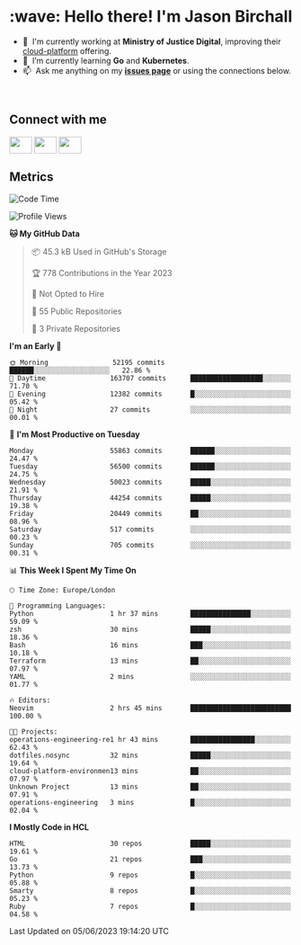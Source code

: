<h1 align="left" id="jason-title">:wave: Hello there! I'm Jason Birchall</h1>

- :office: &nbsp;I'm currently working at **Ministry of Justice Digital**, improving their [cloud-platform](https://github.com/ministryofjustice/cloud-platform) offering.
- :seedling: &nbsp;I’m currently learning **Go** and **Kubernetes**.
- :mailbox: &nbsp;Ask me anything on my **[issues page]** or using the connections below.


<br>

<h2>Connect with me</h2>
<p>
<a href="https://twitter.com/jsonBirchall" target="blank"><img align="center" src="https://cdn.jsdelivr.net/npm/simple-icons@3.0.1/icons/twitter.svg" alt="" height="30" width="40" /></a>
<a href="https://keybase.io/json0" target="blank"><img align="center" src="https://cdn.jsdelivr.net/npm/simple-icons@3.0.1/icons/keybase.svg" alt="" height="30" width="40" /></a>
<a href="https://www.reddit.com/user/kakorate" target="blank"><img align="center" src="https://cdn.jsdelivr.net/npm/simple-icons@3.0.1/icons/reddit.svg" alt="" height="30" width="40" /></a>
</p>

<h2>Metrics</h2>

<!--START_SECTION:waka-->
![Code Time](http://img.shields.io/badge/Code%20Time-1%2C072%20hrs%208%20mins-blue)

![Profile Views](http://img.shields.io/badge/Profile%20Views-0-blue)

**🐱 My GitHub Data** 

> 📦 45.3 kB Used in GitHub's Storage 
 > 
> 🏆 778 Contributions in the Year 2023
 > 
> 🚫 Not Opted to Hire
 > 
> 📜 55 Public Repositories 
 > 
> 🔑 3 Private Repositories 
 > 
**I'm an Early 🐤** 

```text
🌞 Morning                52195 commits       ██████░░░░░░░░░░░░░░░░░░░   22.86 % 
🌆 Daytime                163707 commits      ██████████████████░░░░░░░   71.70 % 
🌃 Evening                12382 commits       █░░░░░░░░░░░░░░░░░░░░░░░░   05.42 % 
🌙 Night                  27 commits          ░░░░░░░░░░░░░░░░░░░░░░░░░   00.01 % 
```
📅 **I'm Most Productive on Tuesday** 

```text
Monday                   55863 commits       ██████░░░░░░░░░░░░░░░░░░░   24.47 % 
Tuesday                  56500 commits       ██████░░░░░░░░░░░░░░░░░░░   24.75 % 
Wednesday                50023 commits       █████░░░░░░░░░░░░░░░░░░░░   21.91 % 
Thursday                 44254 commits       █████░░░░░░░░░░░░░░░░░░░░   19.38 % 
Friday                   20449 commits       ██░░░░░░░░░░░░░░░░░░░░░░░   08.96 % 
Saturday                 517 commits         ░░░░░░░░░░░░░░░░░░░░░░░░░   00.23 % 
Sunday                   705 commits         ░░░░░░░░░░░░░░░░░░░░░░░░░   00.31 % 
```


📊 **This Week I Spent My Time On** 

```text
🕑︎ Time Zone: Europe/London

💬 Programming Languages: 
Python                   1 hr 37 mins        ███████████████░░░░░░░░░░   59.09 % 
zsh                      30 mins             █████░░░░░░░░░░░░░░░░░░░░   18.36 % 
Bash                     16 mins             ███░░░░░░░░░░░░░░░░░░░░░░   10.18 % 
Terraform                13 mins             ██░░░░░░░░░░░░░░░░░░░░░░░   07.97 % 
YAML                     2 mins              ░░░░░░░░░░░░░░░░░░░░░░░░░   01.77 % 

🔥 Editors: 
Neovim                   2 hrs 45 mins       █████████████████████████   100.00 % 

🐱‍💻 Projects: 
operations-engineering-re1 hr 43 mins        ████████████████░░░░░░░░░   62.43 % 
dotfiles.nosync          32 mins             █████░░░░░░░░░░░░░░░░░░░░   19.64 % 
cloud-platform-environmen13 mins             ██░░░░░░░░░░░░░░░░░░░░░░░   07.97 % 
Unknown Project          13 mins             ██░░░░░░░░░░░░░░░░░░░░░░░   07.91 % 
operations-engineering   3 mins              █░░░░░░░░░░░░░░░░░░░░░░░░   02.04 % 
```

**I Mostly Code in HCL** 

```text
HTML                     30 repos            █████░░░░░░░░░░░░░░░░░░░░   19.61 % 
Go                       21 repos            ███░░░░░░░░░░░░░░░░░░░░░░   13.73 % 
Python                   9 repos             █░░░░░░░░░░░░░░░░░░░░░░░░   05.88 % 
Smarty                   8 repos             █░░░░░░░░░░░░░░░░░░░░░░░░   05.23 % 
Ruby                     7 repos             █░░░░░░░░░░░░░░░░░░░░░░░░   04.58 % 
```




 Last Updated on 05/06/2023 19:14:20 UTC
<!--END_SECTION:waka-->

<!-- links -->

[issues page]: https://github.com/jasonBirchall/jasonBirchall/issues "jasonBirchall/issues"
